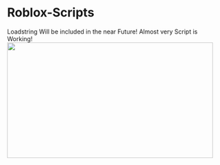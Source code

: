 # Roblox-Scripts
Loadstring Will be included in the near Future!
Almost very Script is Working!
<img src="https://i.imgur.com/xhVJFZX.gif" width="480" height="270" />
